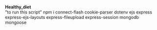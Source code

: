 **Healthy_diet** 
<br />
"to run this script"
npm i connect-flash cookie-parser dotenv ejs express express-ejs-layouts express-fileupload express-session mongodb mongoose
